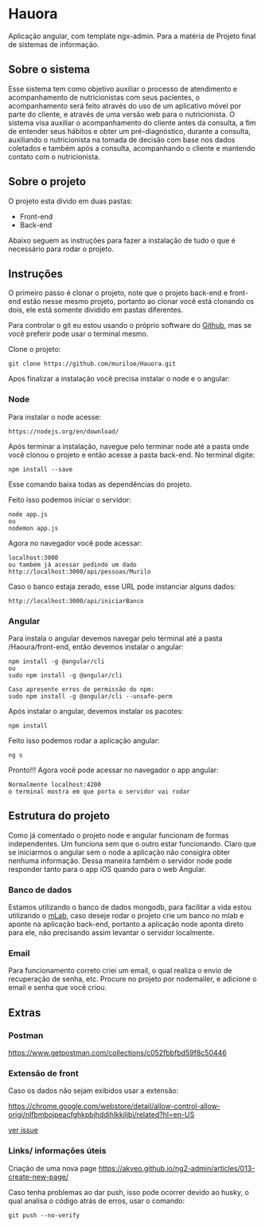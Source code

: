 # Hauora
Aplicação angular, com template ngx-admin. Para a matéria de Projeto final de sistemas de informação.

## Sobre o sistema
Esse sistema tem como objetivo auxiliar o processo de atendimento e acompanhamento de nutricionistas com seus pacientes, o acompanhamento será feito através do uso de um aplicativo móvel por parte do cliente, e através de uma versão web para o nutricionista. O sistema visa auxiliar o acompanhamento do cliente antes da consulta, a fim de entender seus hábitos e obter um pré-diagnóstico, durante a consulta, auxiliando o nutricionista na tomada de decisão com base nos dados coletados e também após a consulta, acompanhando o cliente e mantendo contato com o nutricionista.  

## Sobre o projeto
O projeto esta divido em duas pastas:
* Front-end
* Back-end

Abaixo seguem as instruções para fazer a instalação de tudo o que é necessário para rodar o projeto.

## Instruções

O primeiro passo é clonar o projeto, note que o projeto back-end e front-end estão nesse mesmo projeto, portanto ao clonar você está clonando os dois, ele está somente dividido em pastas diferentes.

Para controlar o git eu estou usando o próprio software do [Github](https://desktop.github.com/), mas se você preferir pode usar o terminal mesmo.

Clone o projeto:
```
git clone https://github.com/muriloe/Hauora.git
```
Apos finalizar a instalação você precisa instalar o node e o angular:

### Node

Para instalar o node acesse: 
````
https://nodejs.org/en/download/
````

Após terminar a instalação, navegue pelo terminar node até a pasta onde você clonou o projeto e então acesse a pasta back-end. No terminal digite:
````
npm install --save
````
Esse comando baixa todas as dependências do projeto.

Feito isso podemos iniciar o servidor:
````
node app.js
ou
nodemon app.js
````

Agora no navegador você pode acessar:
````
localhost:3000
ou também já acessar pedindo um dado
http://localhost:3000/api/pessoas/Murilo
````
Caso o banco estaja zerado, esse URL pode instanciar alguns dados:
````
http://localhost:3000/api/iniciarBanco
````

### Angular

Para instala o angular devemos navegar pelo terminal até a pasta /Haoura/front-end, então devemos instalar o angular:

````
npm install -g @angular/cli
ou
sudo npm install -g @angular/cli

Caso apresente erros de permissão do npm:
sudo npm install -g @angular/cli --unsafe-perm
````

Após instalar o angular, devemos instalar os pacotes:
````
npm install
````

Feito isso podemos rodar a aplicação angular:
````
ng s
````
Pronto!!! Agora você pode acessar no navegador o app angular:
````
Normalmente localhost:4200
o terminal mostra em que porta o servidor vai rodar
````

## Estrutura do projeto
Como já comentado o projeto node e angular funcionam de formas independentes. Um funciona sem que o outro estar funcionando. Claro que se iniciarmos o angular sem o node a aplicação não consigira obter nenhuma informação.
Dessa maneira também o servidor node pode responder tanto para o app iOS quando para o web Angular.

### Banco de dados
Estamos utilizando o banco de dados mongodb, para facilitar a vida estou utilizando o [mLab](https://mlab.com/home), caso deseje rodar o projeto crie um banco no mlab e aponte na aplicação back-end, portanto a aplicação node aponta direto para ele, não precisando assim levantar o servidor localmente.

### Email
Para funcionamento correto criei um email, o qual realiza o envio de recuperação de senha, etc.
Procure no projeto por nodemailer, e adicione o email e senha que você criou.

## Extras

### Postman
https://www.getpostman.com/collections/c052fbbfbd59f8c50446


### Extensão de front
Caso os dados não sejam exibidos usar a extensão:

https://chrome.google.com/webstore/detail/allow-control-allow-origi/nlfbmbojpeacfghkpbjhddihlkkiljbi/related?hl=en-US

[ver issue](https://stackoverflow.com/questions/20035101/why-does-my-javascript-get-a-no-access-control-allow-origin-header-is-present)

### Links/ informações úteis
Criação de uma nova page https://akveo.github.io/ng2-admin/articles/013-create-new-page/

Caso tenha problemas ao dar push, isso pode ocorrer devido ao husky, o qual analisa o código atrás de erros, usar o comando:

````
git push --no-verify
````
